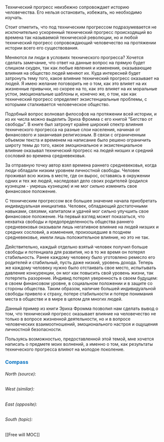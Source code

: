 Технический прогресс неизбежно сопровождает историю человечества. Его нельзя остановить, избежать, но необходимо изучать. 

Стоит отметить, что под техническим прогрессом подразумевается не исключительно ускоренный технический прогресс происходящий во времена так называемой технической революции, но и любой технический прогресс сопровождающий человечество на протяжении истории всего его существования.

Меняются ли люди в условиях технического прогресса? Хочется сделать замечание, что ответ на данные вопрос на прямую будет слишком скуден, так как любые явления и изменения, оказывающие влияния на общество людей меняют их. Куда интересней будет затронуть тему того, какое влияние технический прогресс оказывает на людей. Я имею желание поговорить не о том, как это влияет на их жизненные привычки, но скорее на то, как это влияет на их моральные устои, эмоциональные шаблоны и, конечно же, о том, как как технический прогресс определяет экзистенциальные проблемы, с которыми сталкивается человеческое общество.

Подобный вопрос волновал философов на протяжении всей истории, и из их числа можно выделить Эриха Фромма с его книгой "Бегство от свободы". В книге был затронут крайне широкий спектр влияния технического прогресса на разные слои населения, начиная от финансового и заканчивая религиозным. В связи с ограниченным объемом текста и временем на написание было решено ограничить широту темы до того, какое эмоциональное и экзистенциальное влияние оказывал технический прогресс на людей низших и средний сословий во времена средневековья.

За отправную точку автор взял времена раннего средневековья, когда люди обладали низким уровнем личностной свободы. Человек проживал всю жизнь в месте, где он вырос, оставаясь в окружении одних и тех же людей, наследовал дело своих родителей (родился кузнецом - умрешь кузнецом) и не мог сильно изменить свое финансовое положение. 

С техническим прогрессом все большее значение начала приобретать индивидуальная инициатива. Человек, обладающий достаточными навыками, связями, капиталом и удачей мог сильно улучшить свое финансовое положение. На первый взгляд может показаться, что нехватка свободы и предопределенность общества раннего средневековья оказывали лишь негативное влияние на людей низших и средних сословий, а изменения, произошедшие в позднем средневековье, имели лишь положительное влияние, но это не так. 

Действительно, каждый отдельно взятый человек получил больше свободы и потенциала для развития, но в то же время он потерял стабильность. Ранее каждому человеку было уготовлено ремесло его родителей и стабильный, пусть даже низкий, уровень дохода. Теперь же каждому человеку нужно было отстаивать свое место, испытывать давление конкуренции, он мог как повысить свой уровень жизни, так потерпеть разорение. Индивид потерял уверенность в своем будущем: в своем финансовом уровне, в социальном положении и в защите со стороны общества. Таким образом, наличие большей индивидуальной свободы привело к страху, потере стабильности и потере понимания места в обществе и в мире в целом для многих людей.

Данный пример из книги Эриха Фромма позволил нам сделать вывод о том, что технический прогресс оказывает влияние на человечество не только в вопросе жизненной деятельности, но и в вопросе человеческих взаимоотношений, эмоционального настроя и ощущения личностной безопасности.

Пользуясь возможностью, предоставленной этой темой, мне хочется написать о предмете моих волнений, а именно о том, как результаты технического прогресса влияют на молодое поколение.









### <span style="color:#0070c0">Compass</span>
###### North (source):


###### West (similar):


###### East (opposite):


###### South (topic):
[[Free will MOC]]
